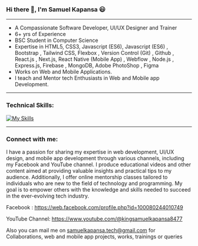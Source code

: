 ### Hi there  👋,  I'm Samuel Kapansa :smiley:
_________________________________________________________________________________________________________________________________________________________________________

- A Compassionate Software Developer, UI/UX Designer and Trainer 
- 6+ yrs of Experience
- BSC Student in Computer Science
- Expertise in HTML5, CSS3, Javascript (ES6), Javascript (ES6) , Bootstrap , Tailwind CSS, Flexbox , Version Control (Git) , Github , React.js , Next.js, React Native (Mobile App) , Webflow , Node.js , Express.js, Firebase , MongoDB, Adobe PhotoShop , Figma
- Works on Web and Mobile Applications.
- I teach and Mentor tech Enthusiasts in Web and Mobile app Development.



_________________________________________________________________________________________________________________________________________________________________________
### Technical Skills:

[![My Skills](https://skillicons.dev/icons?i=html,css,javascript,bootstrap,tailwindcss,git,github,react,nextjs,nodejs,express,mongodb,firebase,figma,vscode,webflow,xd,netlify&theme=light)](https://github.com/coderaishya)

_________________________________________________________________________________________________________________________________________________________________________
 ### Connect with me:


I have a passion for sharing my expertise in web development, UI/UX design, and mobile app development through various channels, including my Facebook and YouTube channel. I produce educational videos and other content aimed at providing valuable insights and practical tips to my audience. Additionally, I offer online mentorship classes tailored to individuals who are new to the field of technology and programming. My goal is to empower others with the knowledge and skills needed to succeed in the ever-evolving tech industry.

Facebook : https://web.facebook.com/profile.php?id=100080244010749

YouTube Channel: https://www.youtube.com/@kingsamuelkapansa8477

Also you can mail me on samuelkapansa.tech@gmail.com for Collaborations, web and mobile app projects, works, trainings or queries

